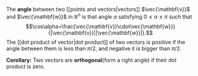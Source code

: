 The **angle** between two [[points and vectors|vectors]] $\vec{\mathbf{v}}$ and $\vec{\mathbf{w}}$ in $\mathbb{R}^n$ is that angle $\alpha$ satisfying $0\le\alpha\le\pi$ such that $$\cos\alpha=\frac{\vec{\mathbf{v}}\cdot\vec{\mathbf{w}}}{|\vec{\mathbf{v}}||\vec{\mathbf{w}}|}.$$
The [[dot product of vector|dot product]] of two vectors is positive if the angle between them is less than $\pi/2$, and negative it is bigger than $\pi/2$.

**Corollary:** Two vectors are **orthogonal**(form a right angle) if their dot product is zero.